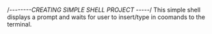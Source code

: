 /*--------CREATING SIMPLE SHELL PROJECT -----*/
This simple shell displays a prompt and waits for user to insert/type in coomands to the terminal.
